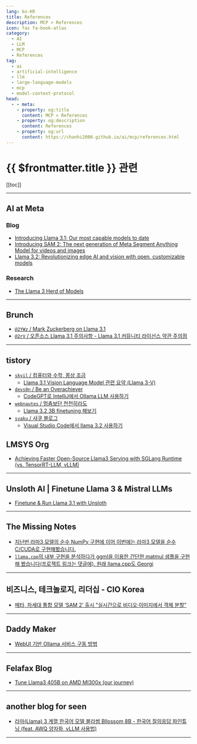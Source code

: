 ```yaml
---
lang: ko-KR
title: References
description: MCP > References
icon: fas fa-book-atlas
category: 
  - AI
  - LLM
  - MCP
  - References
tag: 
  - ai
  - artificial-intelligence
  - llm
  - large-language-models
  - mcp
  - model-context-protocol
head:
  - - meta:
    - property: og:title
      content: MCP > References
    - property: og:description
      content: References
    - property: og:url
      content: https://chanhi2000.github.io/ai/mcp/references.html
---
```


# {{ $frontmatter.title }} 관련

[[toc]]

---

## <VPIcon icon="fa-brands fa-meta"/>AI at Meta

### Blog

- [Introducing Llama 3.1: Our most capable models to date](https://ai.meta.com/blog/meta-llama-3-1/)
- [Introducing SAM 2: The next generation of Meta Segment Anything Model for videos and images](https://ai.meta.com/blog/segment-anything-2/)
- [Llama 3.2: Revolutionizing edge AI and vision with open, customizable models](https://ai.meta.com/blog/llama-3-2-connect-2024-vision-edge-mobile-devices/)

<!-- END: ai.meta.com -->

### Research

- [The Llama 3 Herd of Models](https://ai.meta.com/research/publications/the-llama-3-herd-of-models/)

---

## Brunch

- [`@2YWz` / Mark Zuckerberg on Llama 3.1](https://brunch.co.kr/@@2YWz/111)
- [`@2rV` / 오픈소스 Llama 3.1 주의사항 - Llama 3.1 커뮤니티 라이선스 약관 주의점](https://brunch.co.kr/@@2rV/153)

<!-- END: brunch.co.kr -->

---

## tistory

- [`skyil` / 컴퓨터와 수학, 몽상 조금](https://skyil.tistory.com/m/)
  - [Llama 3.1 Vision Language Model 관련 요약 (Llama 3-V)](https://skyil.tistory.com/m/303)
  <!-- END: skyil -->
- [`devs0n` / Be an Overachiever](https://devs0n.tistory.com/m/)
  - [CodeGPT로 IntelliJ에서 Ollama LLM 사용하기](https://devs0n.tistory.com/m/196)
  <!-- END: devs0n -->
- [`webnautes` / 멈춤보단 천천히라도  ](https://webnautes.tistory.com/m/)
  - [Llama 3.2 3B finetuning 해보기](https://webnautes.tistory.com/m/2398)
  <!-- END: webnautes -->
- [`syaku` / 샤쿠 블로그](http://syaku.tistory.com/m/)
  - [Visual Studio Code에서 llama 3.2 사용하기](https://syaku.tistory.com/m/422)
  <!-- END: syaku -->
<!-- END: tistory.com -->

## LMSYS Org

- [Achieving Faster Open-Source Llama3 Serving with SGLang Runtime (vs. TensorRT-LLM, vLLM)](https://lmsys.org/blog/2024-07-25-sglang-llama3/)

---

## Unsloth AI | Finetune Llama 3 & Mistral LLMs

- [Finetune & Run Llama 3.1 with Unsloth](https://unsloth.ai/blog/llama3-1)

---

## The Missing Notes

- [지난번 라마3 모델의 순수 NumPy 구현에 이어 이번에는 라마3 모델을 순수 C/CUDA로 구현해봤습니다.](https://likejazz.com/post/757291470304755712)
- [`llama.cpp`의 내부 구현을 분석하다가 ggml을 이용한 간단한 matmul 샘플을 구현해 봤습니다(프로젝트 링크는 댓글에). 원래 llama.cpp도 Georgi](https://likejazz.com/post/757653866022141952)

---

## 비즈니스, 테크놀로지, 리더십 - CIO Korea

- [메타, 차세대 통합 모델 ‘SAM 2’ 출시 "실시간으로 비디오·이미지에서 객체 분할"](https://ciokorea.com/news/346581)

<!-- END: ciokorea.com -->

---

## Daddy Maker

- [WebUI 기반 Ollama 서비스 구동 방법](https://daddynkidsmakers.blogspot.com/2024/09/webui-ollama.html)

<!-- END: daddynkidsmakers.blogspot.com -->

---

## Felafax Blog

- [Tune Llama3 405B on AMD MI300x (our journey)](https://publish.obsidian.md/felafax/pages/Tune+Llama3+405B+on+AMD+MI300x+(our+journey))

<!-- END: publish.obsidian.md/felafax -->

---

## another blog for seen

- [라마(Llama) 3 계열 한국어 모델 블라썸 Bllossom 8B - 한국어 질의응답 파인튜닝 (feat. AWQ 양자화, vLLM 사용법)](https://m.blog.naver.com/se2n/223443729640)

<!-- END: se2n (blog.naver.com) -->

---

<TagLinks />